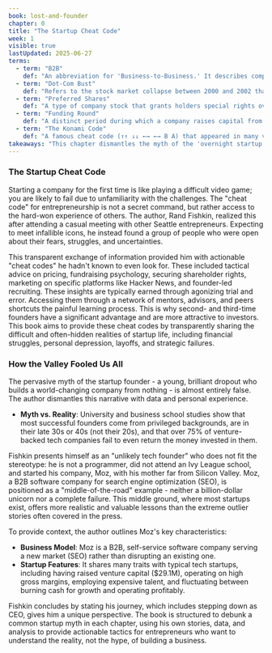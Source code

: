 ```yaml
---
book: lost-and-founder
chapter: 0
title: "The Startup Cheat Code"
week: 1
visible: true
lastUpdated: 2025-06-27
terms:
  - term: "B2B"
    def: "An abbreviation for 'Business-to-Business.' It describes companies whose primary customers are other businesses, rather than individual consumers."
  - term: "Dot-Com Bust"
    def: "Refers to the stock market collapse between 2000 and 2002 that ended a period of massive speculation in internet-based companies. Many of these 'dot-coms' failed, leading to significant economic fallout."
  - term: "Preferred Shares"
    def: "A type of company stock that grants holders special rights over common stockholders. These rights often include priority in being paid back if the company is sold or liquidates, and can sometimes include special voting powers."
  - term: "Funding Round"
    def: "A distinct period during which a company raises capital from investors. Startups may go through several rounds as they grow (e.g., Seed, Series A, Series B), each intended to finance a new stage of development."
  - term: "The Konami Code"
    def: "A famous cheat code (↑↑ ↓↓ ←→ ←→ B A) that appeared in many video games made by the company Konami. It is used in the text as a classic example of a 'cheat code' that gives a player an advantage, paralleling the insider knowledge that helps entrepreneurs."
takeaways: "This chapter dismantles the myth of the 'overnight startup success.' Its core lesson is that the real 'cheat code' for any new, difficult endeavor isn't a secret trick, but rather the willingness to learn from the transparent, unglamorous, and often painful experiences of others. This principle of seeking out honest mentorship over hyped stories is a valuable strategy for navigating any career path or complex project, not just starting a company."
---
```


### The Startup Cheat Code
Starting a company for the first time is like playing a difficult video game; you are likely to fail due to unfamiliarity with the challenges. The "cheat code" for entrepreneurship is not a secret command, but rather access to the hard-won experience of others. The author, Rand Fishkin, realized this after attending a casual meeting with other Seattle entrepreneurs. Expecting to meet infallible icons, he instead found a group of people who were open about their fears, struggles, and uncertainties.

This transparent exchange of information provided him with actionable "cheat codes" he hadn't known to even look for. These included tactical advice on pricing, fundraising psychology, securing shareholder rights, marketing on specific platforms like Hacker News, and founder-led recruiting. These insights are typically earned through agonizing trial and error. Accessing them through a network of mentors, advisors, and peers shortcuts the painful learning process. This is why second- and third-time founders have a significant advantage and are more attractive to investors. This book aims to provide these cheat codes by transparently sharing the difficult and often-hidden realities of startup life, including financial struggles, personal depression, layoffs, and strategic failures.

### How the Valley Fooled Us All
The pervasive myth of the startup founder - a young, brilliant dropout who builds a world-changing company from nothing - is almost entirely false. The author dismantles this narrative with data and personal experience.
-   **Myth vs. Reality**: University and business school studies show that most successful founders come from privileged backgrounds, are in their late 30s or 40s (not their 20s), and that over 75% of venture-backed tech companies fail to even return the money invested in them.

Fishkin presents himself as an "unlikely tech founder" who does not fit the stereotype: he is not a programmer, did not attend an Ivy League school, and started his company, Moz, with his mother far from Silicon Valley. Moz, a B2B software company for search engine optimization (SEO), is positioned as a "middle-of-the-road" example - neither a billion-dollar unicorn nor a complete failure. This middle ground, where most startups exist, offers more realistic and valuable lessons than the extreme outlier stories often covered in the press.

To provide context, the author outlines Moz's key characteristics:
-   **Business Model**: Moz is a B2B, self-service software company serving a new market (SEO) rather than disrupting an existing one.
-   **Startup Features**: It shares many traits with typical tech startups, including having raised venture capital ($29.1M), operating on high gross margins, employing expensive talent, and fluctuating between burning cash for growth and operating profitably.

Fishkin concludes by stating his journey, which includes stepping down as CEO, gives him a unique perspective. The book is structured to debunk a common startup myth in each chapter, using his own stories, data, and analysis to provide actionable tactics for entrepreneurs who want to understand the reality, not the hype, of building a business.